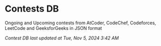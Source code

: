 # Contests DB

Ongoing and Upcoming contests from AtCoder, CodeChef, Codeforces, LeetCode and GeeksforGeeks in JSON format

*Contest DB last updated at Tue, Nov 5, 2024 3:42 AM*  
